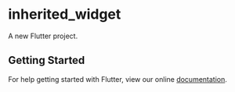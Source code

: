 # inherited_widget

A new Flutter project.

## Getting Started

For help getting started with Flutter, view our online
[documentation](http://flutter.io/).
